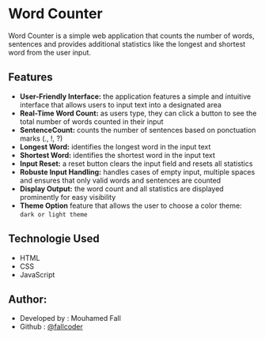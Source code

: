 # Word Counter
Word Counter is a simple web application that counts the number of words, sentences and provides additional statistics like the longest and shortest word from the user input.

## Features
* **User-Friendly Interface:** the application features a simple and intuitive interface that allows users to input text into a designated area
* **Real-Time Word Count:** as users type, they can click a button to see the total number of words counted in their input
* **SentenceCount:** counts the number of sentences based on ponctuation marks (., !, ?)
* **Longest Word:** identifies the longest word in the input text
* **Shortest Word:** identifies the shortest word in the input text
* **Input Reset:** a reset button clears the input field and resets all statistics
* **Robuste Input Handling:** handles cases  of empty input, multiple spaces and ensures that only valid words and sentences are counted
* **Display Output:** the word count and all statistics are displayed prominently for easy visibility
* **Theme Option** feature that allows the user to choose a color theme: `dark or light theme`

## Technologie Used
* HTML
* CSS
* JavaScript

## Author:
* Developed by : Mouhamed Fall
* Github : [@fallcoder](https://github.com/fallcoder)
